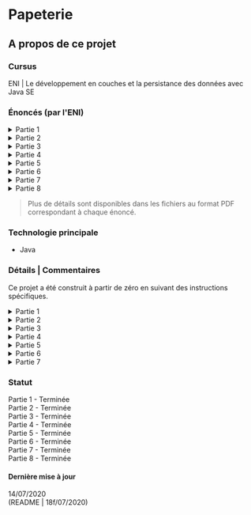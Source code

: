 # Papeterie

## A propos de ce projet

### Cursus
ENI | Le développement en couches et la persistance des données avec Java SE  

### Énoncés (par l'ENI)

<details markdown="block">
<summary>Partie 1</summary>  

- Créer le projet papeterie avec Eclipse.
- Créer le package fr.eni.papeterie.bo.
- Créer les classes Article, Ramette, Stylo, Ligne et Panier en s'aidant du diagramme de classe fourni.
- Vérifier le fonctionnement des classes avec le composant AppliTestBO fourni.

</details>
<details markdown="block">
<summary>Partie 2</summary>  

- Sous SQL Server, créer une base de données et la nommer PAPETERIE_DB.
- Créer la table Articles à l’aide du fichier script.sql fourni.
- Dans le projet papeterie, implémenter la classe fr.eni.papeterie.dal.jdbc.ArticleDaoJdbcImpl pour que les méthodes suivantes soient fonctionnelles :
    - selectById : sélectionne un article par son identifiant
    - selectAll : sélectionne tous les articles de la table Articles
    - update : modifie les attributs d’un article
    - insert : ajoute un article en base de données et affecte à l'article l’identifiant créé par la base de données
    - delete : supprime un article en base de données
- Vérifier votre solution avec la classe fr.eni.papeterie.dal.AppliTestDAL fournie.

</details>
<details markdown="block">
<summary>Partie 3</summary> 

- Créer l’interface ArticleDAO et définir les méthodes :
    - selectById
    - selectAll
    - update
    - insert
    - delete
- Utiliser l’interface ArticleDAO dans ArticleDAOJdbcImpl.
- Externaliser la configuration de l’accès aux données en implémentant les classes :
    - Settings
    - JdbcTools
- Implémenter la classe DAOFactory.
- Vérifier votre solution avec la classe fr.eni.papeterie.dal.AppliTestDAL fournie.

</details>
<details markdown="block">
<summary>Partie 4</summary> 

- À l’aide du diagramme de classes fourni, implémenter la couche BLL pour que les exigences suivantes soient respectées :
    - Les attributs des articles sont obligatoires.
    - Le grammage pour une ramette et la quantité en stock attendent des valeurs positives.
    - Un catalogue est une liste d’articles gérée en mémoire et extraite à partir d’une source de données.

</details>
<details markdown="block">
<summary>Partie 5</summary> 

Réaliser l’écran article ci-dessous :  

> Plus de détails au sein du fichier PDF correspondant.

L’écran doit permettre :
- De naviguer vers l’article précédent dans le catalogue :
    - La sélection du type est inactive dans le cadre de la navigation entre articles.
    - La sélection du grammage est inactive pour un stylo.
    - La sélection de la couleur est inactive pour une ramette.
- De créer un nouvel article :
    - La sélection du type Stylo ou Ramette se fait via des boutons radio.
    - Selon le type, rendre actif ou inactif la saisie du grammage et de la couleur.Le développement en couches et la persistance des données avec Java SE
- D’enregistrer les modifications d’un article existant ou d’un nouvel article.
    - De supprimer l’article courant.
    - De naviguer vers l’article suivant dans le catalogue

</details>
<details markdown="block">
<summary>Partie 6</summary> 

Réaliser l’écran catalogue ci-dessous :

> Plus de détails au sein du fichier PDF correspondant.

L’écran doit respecter les exigences suivantes :
- Lister tous les articles enregistrés dans le catalogue.
- Permettre l’utilisation d’un ascenseur vertical si la taille de l’écran n’est pas suffisante pour afficher tous les articles.
- Interdire la modification des articles dans le tableau.
- La première colonne affiche l’image d’un stylo ou l’image d’une ramette selon le type de l’article

</details>
<details markdown="block">
<summary>Partie 7</summary> 

- Créer un composant barre de boutons réutilisable.
- Utiliser ce composant dans l’écran détail article.

</details>
<details markdown="block">
<summary>Partie 8</summary> 

#### Étape 1
Créer une interface générique et la nommer DAO. Utiliser cette interface en lieu et place de ArticleDAO dans le composant ArticleDAOJdbcImpl.
Les méthodes suivantes devront être fonctionnelles :
- selectById
- selectAll
- update
- insert
- delete

#### Étape 2
Modifier la couche DAL de l’application pour que les méthodes suivantes, spécifiques à la gestion des articles, soient fonctionnelles :
- selectByMarque
- selectByMotCle

</details>

> Plus de détails sont disponibles dans les fichiers au format PDF correspondant à chaque énoncé.

### Technologie principale
- Java

### Détails | Commentaires
Ce projet a été construit à partir de zéro en suivant des instructions spécifiques.   

<details markdown="block">
<summary>Partie 1</summary> 

Le fichier AppliTestBo.java a été fourni avec l'énoncé.  
En plus des instructions de base, la gestion des variations de stock pour chaque article et du montant du panier ont été ajoutés.

</details>
<details markdown="block">
<summary>Partie 2</summary> 

Les fichiers DALException.java et AppliTestDAL.java ont été fournis avec l'énoncé ainsi que la requête SQL permettant de générer la table `Articles`.

</details>
<details markdown="block">
<summary>Partie 3</summary> 

Le fichier AppliTestDAL.java a été fourni avec l'énoncé.

</details>
<details markdown="block">
<summary>Partie 4</summary> 

Le fichier AppliTestDLL.java a été fourni avec l'énoncé.  
En plus des instructions de base, une gestion des exceptions a été ajoutée au sein du package BO.

</details>
<details markdown="block">
<summary>Partie 5</summary> 

Les ressources (icônes) ont été fournies avec l'énoncé.

</details>
<details markdown="block">
<summary>Partie 6</summary> 

Les ressources (icônes) ont été fournies avec l'énoncé.

</details>
<details markdown="block">
<summary>Partie 7</summary> 

Les différents classe présentes dans le diagramme de classes ont été implémentées, mais des noms différents (en anglais) ont été utilisées.

</details>

### Statut
Partie 1 - Terminée  
Partie 2 - Terminée   
Partie 3 - Terminée  
Partie 4 - Terminée  
Partie 5 - Terminée  
Partie 6 - Terminée  
Partie 7 - Terminée  
Partie 8 - Terminée  

#### Dernière mise à jour
14/07/2020  
(README | 18f/07/2020)
